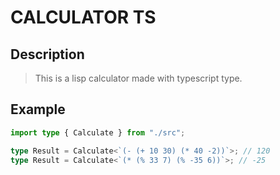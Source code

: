 # CALCULATOR TS

## Description

> This is a lisp calculator made with typescript type.

## Example

```ts
import type { Calculate } from "./src";

type Result = Calculate<`(- (+ 10 30) (* 40 -2))`>; // 120
type Result = Calculate<`(* (% 33 7) (% -35 6))`>; // -25
```
